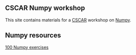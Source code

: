 ## CSCAR Numpy workshop

This site contains materials for a [CSCAR](cscar.research.umich.edu)
workshop on [Numpy](www.numpy.org).

## Numpy resources

[100 Numpy exercises](https://github.com/rougier/numpy-100/blob/master/100%20Numpy%20exercises.md)
